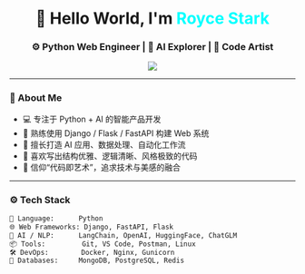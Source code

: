 <h1 align="center">👋 Hello World, I'm <span style="color:#00FFFF">Royce Stark</span></h1>
<h3 align="center">⚙ Python Web Engineer | 🧠 AI Explorer | 🎨 Code Artist</h3>

<p align="center">
  <img src="https://readme-typing-svg.demolab.com?font=Fira+Code&size=24&pause=1000&color=00FFFF&center=true&vCenter=true&width=500&lines=Crafting+intelligent+systems+with+Python...;Bridging+backend+and+AI+with+style!;Code+is+my+art+form.">
</p>

---

### 🧠 About Me

- 💻 专注于 Python + AI 的智能产品开发
- 🔧 熟练使用 Django / Flask / FastAPI 构建 Web 系统
- 🧬 擅长打造 AI 应用、数据处理、自动化工作流
- 🎯 喜欢写出结构优雅、逻辑清晰、风格极致的代码
- 🧪 信仰“代码即艺术”，追求技术与美感的融合

---

### ⚙️ Tech Stack

```bash
🐍 Language:      Python
🌐 Web Frameworks: Django, FastAPI, Flask
🧠 AI / NLP:      LangChain, OpenAI, HuggingFace, ChatGLM
📦 Tools:         Git, VS Code, Postman, Linux
🛠 DevOps:        Docker, Nginx, Gunicorn
🧰 Databases:     MongoDB, PostgreSQL, Redis
